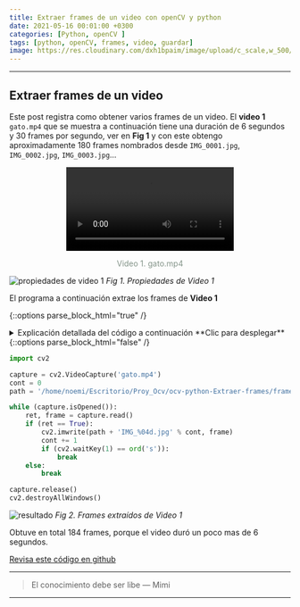 ```yaml
---
title: Extraer frames de un video con openCV y python
date: 2021-05-16 00:01:00 +0300
categories: [Python, openCV ]
tags: [python, openCV, frames, video, guardar]   
image: https://res.cloudinary.com/dxh1bpaim/image/upload/c_scale,w_500/v1621263423/kipunaEC/extraerFrames/portada1_shwvpr.gif
---
```


***

## Extraer frames de un video

Este post registra como obtener varios frames de un video. 
El **video 1** `gato.mp4` que se muestra a continuación tiene una duración de 6 segundos y 30 frames por segundo, ver en **Fig 1** y con este obtengo aproximadamente 180 frames nombrados desde `IMG_0001.jpg`, `IMG_0002.jpg`, `IMG_0003.jpg`...

<center>
<video src="https://res.cloudinary.com/dxh1bpaim/video/upload/c_scale,w_250/v1621257471/kipunaEC/extraerFrames/gato_ujxhni.mp4" controls>
  Tu navegador no implementa el elemento <code>video</code>.
</video>
</center>
<center>
<p style="color: rgb(133,149,138);"> Video 1. gato.mp4 </p>
</center>

![propiedades de video 1](https://res.cloudinary.com/dxh1bpaim/image/upload/c_scale,w_360/v1621257677/kipunaEC/extraerFrames/propiedades_nztvq0.png)
_Fig 1. Propiedades de Video 1_

El programa a continuación extrae los frames de **Video 1**

{::options parse_block_html="true" /}

<details>
<summary markdown='span'> Explicación detallada del código a continuación **Clic para desplegar** 
</summary>

1. `import cv2` importar openCV
2. `capture = cv2.VideoCapture('gato.avi')` leer el archivo `gato.avi`
3. `cont = 0` contador iniciado en `0` se usará para nombrar consecutivamente los frames
4. `path = '/home/noemi/Escritorio/Proy_Ocv/ocv-python-Extraer-frames/frames/'` ubicación donde se almacenarán los frames extraídos
4. `while (capture.isOpened()):`
 * `capture.isOpened()` Devuelve `True` si la captura de video ya se ha inicializado.
5. `ret, frame = capture.read()`, usa el objeto `capture` para leer la información de la webCam
 * `frame` información del video frame por frame
 * `ret` valor booleano `TRUE` si `frame` es leído correctamente 
6. `if (ret == True)`, si `ret` es `True` ejecutará lo que este dentro de la sentencia `if`. 
7. `cv2.imwrite(path + 'IMG_%04d.jpg' % cont, frame)` escribe los frames en la ubicación especificada.
 * `path`dirección donde se guardarán los frames
 * `'IMG_%04d.jpg'` nombre de las imágenes, se guardará como `IMG_0001.jpg`, `IMG_0002.jpg`, `IMG_0003.jpg` ...
 * `cont += 1`la variable contador aumenta un valor en cada iteración
8. `if (cv2.waitKey(1) == ord('s')):`, sentencia  [if](https://docs.python.org/3/tutorial/controlflow.html) compara dos valores, si se presiona la tecla `s` cumple la condición termina el bucle. Revisar también [Cómo funciona (cv2.waitKey(1) & 0xFF) == ord(‘s’)
](../Mostrar-la-webCam-o-reproducir-un-video-openCV-python/#como-funciona-cv2waitkey1--0xff--ords) 
9. `capture.release()` para liberar la captura
10. `cv2.destroyAllWindows()` cerrar todas las ventanas

</details>
{::options parse_block_html="false" /} 
  

```python
import cv2

capture = cv2.VideoCapture('gato.mp4')
cont = 0
path = '/home/noemi/Escritorio/Proy_Ocv/ocv-python-Extraer-frames/frames/'

while (capture.isOpened()):
    ret, frame = capture.read()
    if (ret == True):
        cv2.imwrite(path + 'IMG_%04d.jpg' % cont, frame)    
        cont += 1
        if (cv2.waitKey(1) == ord('s')):
            break
    else:
        break

capture.release()
cv2.destroyAllWindows()
```

![resultado](https://res.cloudinary.com/dxh1bpaim/image/upload/c_scale,w_500/v1621223239/kipunaEC/extraerFrames/frames_tlvhvn.png)
_Fig 2. Frames extraídos de Video 1_

Obtuve en total 184 frames, porque el video duró un poco mas de 6 segundos. 

<a class="github-button" href="https://github.com/kipunaEc/Python-OpenCV-extraerFrames" data-style="mega">Revisa este código en github</a>
<script async defer src="https://buttons.github.io/buttons.js"></script>

*** 

> El conocimiento debe ser libe  — Mimi

***

